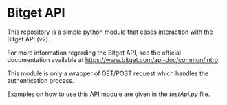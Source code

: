 # Bitget API

This repository is a simple python module that eases interaction with the Bitget API (v2). 

For more information regarding the Bitget API, see the official documentation available at https://www.bitget.com/api-doc/common/intro.

This module is only a wrapper of GET/POST request which handles the authentication process.

Examples on how to use this API module are given in the *testApi.py* file. 